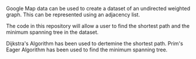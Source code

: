 Google Map data can be used to create a dataset of an undirected weighted graph.
This can be represented using an adjacency list.

The code in this repository will allow a user to find the shortest path and the minimum spanning tree in the dataset.

Dijkstra's Algorithm has been used to dertemine the shortest path.
Prim's Eager Algorithm has been used to find the minimum spanning tree.
